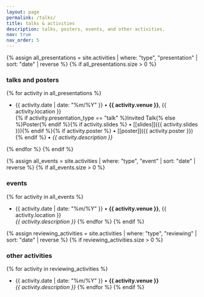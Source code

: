 ```yaml
---
layout: page
permalink: /talks/
title: talks & activities
description: talks, posters, events, and other activities.
nav: true
nav_order: 5
---
```

{% assign all_presentations = site.activities | where: "type", "presentation" | sort: "date" | reverse %}
{% if all_presentations.size > 0 %}
### talks and posters
{% for activity in all_presentations %}
* {{ activity.date | date: "%m/%Y" }} • **{{ activity.venue }}**, {{ activity.location }}  
  {% if activity.presentation_type == "talk" %}Invited Talk{% else %}Poster{% endif %}{% if activity.slides %} • [[slides]]({{ activity.slides }}){% endif %}{% if activity.poster %} • [[poster]]({{ activity.poster }}){% endif %} • *{{ activity.description }}*

{% endfor %}
{% endif %}

{% assign all_events = site.activities | where: "type", "event" | sort: "date" | reverse %}
{% if all_events.size > 0 %}
### events
{% for activity in all_events %}
* {{ activity.date | date: "%m/%Y" }} • **{{ activity.venue }}**, {{ activity.location }}  
  *{{ activity.description }}*
{% endfor %}
{% endif %}

{% assign reviewing_activities = site.activities | where: "type", "reviewing" | sort: "date" | reverse %}
{% if reviewing_activities.size > 0 %}
### other activities
{% for activity in reviewing_activities %}
* {{ activity.date | date: "%m/%Y" }} • **{{ activity.venue }}**  
  *{{ activity.description }}*
{% endfor %}
{% endif %}
